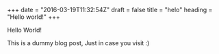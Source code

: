 +++
date = "2016-03-19T11:32:54Z"
draft = false
title = "helo"
heading = "Hello world!"
+++

Hello World!

This is a dummy blog post, Just in case you visit :)
